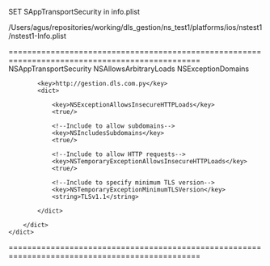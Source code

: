 SET SAppTransportSecurity in info.plist

/Users/agus/repositories/working/dls_gestion/ns_test1/platforms/ios/nstest1/nstest1-Info.plist

===============================================================================================
    <key>NSAppTransportSecurity</key>
	<dict>
		<key>NSAllowsArbitraryLoads</key>
		<true/>
		<key>NSExceptionDomains</key>
		<dict>

			<key>http://gestion.dls.com.py</key>
			<dict>

				<key>NSExceptionAllowsInsecureHTTPLoads</key>
				<true/>

				<!--Include to allow subdomains-->
				<key>NSIncludesSubdomains</key>
				<true/>

				<!--Include to allow HTTP requests-->
				<key>NSTemporaryExceptionAllowsInsecureHTTPLoads</key>
				<true/>

				<!--Include to specify minimum TLS version-->
				<key>NSTemporaryExceptionMinimumTLSVersion</key>
				<string>TLSv1.1</string>

			</dict>

		</dict>
	</dict>
===============================================================================================

